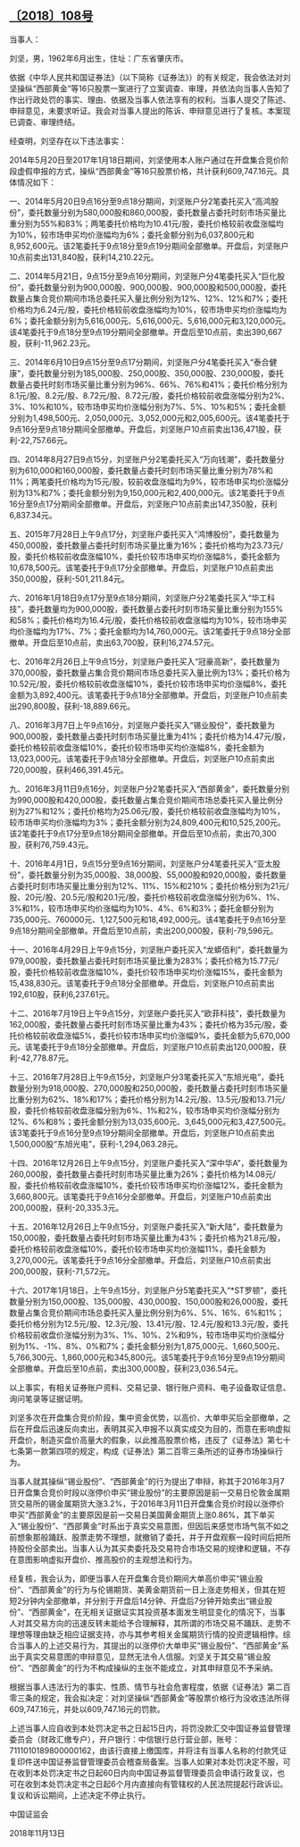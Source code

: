 ## [〔2018〕108号](http://www.csrc.gov.cn/pub/zjhpublic/G00306212/201812/t20181203_347576.htm)




 

当事人：

刘坚，男，1962年6月出生，住址：广东省肇庆市。

依据《中华人民共和国证券法》（以下简称《证券法》）的有关规定，我会依法对刘坚操纵“西部黄金”等16只股票一案进行了立案调查、审理，并依法向当事人告知了作出行政处罚的事实、理由、依据及当事人依法享有的权利。当事人提交了陈述、申辩意见，未要求听证。我会对当事人提出的陈诉、申辩意见进行了复核。本案现已调查、审理终结。

经查明，刘坚存在以下违法事实：

2014年5月20日至2017年1月18日期间，刘坚使用本人账户通过在开盘集合竞价阶段虚假申报的方式，操纵“西部黄金”等16只股票价格，共计获利609,747.16元。具体情况如下：

一、2014年5月20日9点16分至9点18分期间，刘坚账户分2笔委托买入“高鸿股份”，委托数量分别为580,000股和860,000股，委托数量占委托时刻市场买量比重分别为55%和83%；两笔委托价格均为10.41元/股，委托价格较前收盘涨幅均为10%，较市场申买均价涨幅均为6%；委托金额分别为6,037,800元和8,952,600元。该2笔委托于9点18分至9点19分期间全部撤单。开盘后，刘坚账户10点前卖出131,840股，获利14,210.22元。

二、2014年5月21日，9点15分至9点16分期间，刘坚账户分4笔委托买入“巨化股份”，委托数量分别为900,000股、900,000股、900,000股和500,000股，委托数量占集合竞价期间市场总委托买入量比例分别为12%、12%、12%和7%；委托价格均为6.24元/股，委托价格较前收盘涨幅均为10%，较市场申买均价涨幅均为6%；委托金额分别为5,616,000元、5,616,000元、5,616,000元和3,120,000元。该4笔委托于9点18分至9点19分期间全部撤单。开盘后至10点前，卖出390,667股，获利-11,962.23元。

三、2014年6月10日9点15分至9点17分期间，刘坚账户分4笔委托买入“泰合健康”，委托数量分别为185,000股、250,000股、350,000股、230,000股，委托数量占委托时刻市场买量比重分别为96%、66%、76%和41%；委托价格分别为8.1元/股、8.2元/股、8.72元/股、8.72元/股，委托价格较前收盘涨幅分别为2%、3%、10%和10%，较市场申买均价涨幅分别为7%、5%、10%和5%；委托金额分别为1,498,500元、2,050,000元、3,052,000元和2,005,600元。该4笔委托于9点16分至9点18分期间全部撤单。开盘后，刘坚账户10点前卖出136,471股，获利-22,757.66元。

四、2014年8月27日9点15分，刘坚账户分2笔委托买入“万向钱潮”，委托数量分别为610,000和160,000股，委托数量占委托时刻市场买量比重分别为78%和11%；两笔委托价格均为15元/股，较前收盘涨幅均为9%，较市场申买均价涨幅分别为13%和7%；委托金额分别为9,150,000元和2,400,000元。该2笔委托于9点16分至9点17分期间全部撤单。开盘后，刘坚账户10点前卖出147,350股，获利6,837.34元。

五、2015年7月28日上午9点17分，刘坚账户委托买入“鸿博股份”，委托数量为450,000股，委托数量占委托时刻市场买量比重为16%；委托价格均为23.73元/股，委托价格较前收盘涨幅10%，委托价较市场申买均价涨幅8%，委托金额为10,678,500元。该笔委托于9点17分全部撤单。开盘后，刘坚账户10点前卖出350,000股，获利-501,211.84元。

六、2016年1月18日9点17分至9点18分期间，刘坚账户分2笔委托买入“华工科技”，委托数量均为900,000股，委托数量占委托时刻市场买量比重分别为155%和58%；委托价格均为16.4元/股，委托价格较前收盘涨幅均为10%，较市场申买均价涨幅均为17%、7%；委托金额均为14,760,000元。该2笔委托于9点18分全部撤单。开盘后至10点前，卖出63,700股，获利16,274.57元。

七、2016年2月26日上午9点15分，刘坚账户委托买入“冠豪高新”，委托数量为370,000股，委托数量占集合竞价期间市场总委托买入量比例为13%；委托价格为10.52元/股，委托价格较前收盘涨幅10%，委托价较市场申买均价涨幅8%，委托金额为3,892,400元。该笔委托于9点18分全部撤单。开盘后，刘坚账户10点前卖出290,800股，获利-18,889.66元。

八、2016年3月7日上午9点16分，刘坚账户委托买入“锡业股份”，委托数量为900,000股，委托数量占委托时刻市场买量比重为41%；委托价格为14.47元/股，委托价格较前收盘涨幅10%，委托价较市场申买均价涨幅8%，委托金额为13,023,000元。该笔委托于9点18分全部撤单。开盘后，刘坚账户10点前卖出720,000股，获利466,391.45元。

九、2016年3月11日9点16分，刘坚账户分2笔委托买入“西部黄金”，委托数量分别为990,000股和420,000股，委托数量占集合竞价期间市场总委托买入量比例分别为27%和12%；委托价格均为25.06元/股，委托价格较前收盘涨幅均为10%，较市场申买均价涨幅均为3%；委托金额分别为24,809,400元和10,525,200元。该2笔委托于9点17分至9点18分期间全部撤单。开盘后至10点前，卖出70,300股，获利76,759.43元。

十、2016年4月1日，9点15分至9点16分期间，刘坚账户分4笔委托买入“亚太股份”，委托数量分别为35,000股、38,000股、55,000股和920,000股，委托数量占委托时刻市场买量比重分别为12%、11%、15%和210%；委托价格分别为21元/股、20元/股、20.5元/股和20.1元/股，委托价格较前收盘涨幅分别为6%、1%、3%和1%，较市场申买均价涨幅均为10%、4%、6%和3%；委托金额分别为735,000元、760000元、1,127,500元和18,492,000元。该4笔委托于9点16分至9点18分期间全部撤单。开盘后至10点前，卖出200,000股，获利-79,596元。

十一、2016年4月29日上午9点15分，刘坚账户委托买入“龙蟒佰利”，委托数量为979,000股，委托数量占委托时刻市场买量比重为283%；委托价格为15.77元/股，委托价格较前收盘涨幅10%，委托价较市场申买均价涨幅15%，委托金额为15,438,830元。该笔委托于9点18分全部撤单。开盘后，刘坚账户10点前卖出192,610股，获利6,237.61元。

十二、2016年7月19日上午9点15分，刘坚账户委托买入“欧菲科技”，委托数量为162,000股，委托数量占委托时刻市场买量比重为43%；委托价格为35元/股，委托价格较前收盘涨幅5%，委托价较市场申买均价涨幅9%，委托金额为5,670,000元。该笔委托于9点18分全部撤单。开盘后，刘坚账户10点前卖出120,000股，获利-42,778.87元。

十三、2016年7月28日上午9点15分，刘坚账户分3笔委托买入“东旭光电”，委托数量分别为918,000股、270,000股和250,000股，委托数量占委托时刻市场买量比重分别为62%、18%和17%；委托价格分别为14.2元/股、13.5元/股和13.71元/股，委托价格较前收盘涨幅分别为6%、1%和2%，较市场申买均价涨幅分别为12%、6%和8%；委托金额分别为13,035,600元、3,645,000元和3,427,500元。该3笔委托于9点16分至9点19分期间全部撤单。开盘后，刘坚账户10点前卖出1,500,000股“东旭光电”，获利-1,294,063.28元。

十四、2016年12月26日上午9点15分，刘坚账户委托买入“深中华A”，委托数量为260,000股，委托数量占委托时刻市场买量比重为26%；委托价格为14.08元/股，委托价格较前收盘涨幅10%，委托价较市场申买均价涨幅12%，委托金额为3,660,800元。该笔委托于9点16分全部撤单。开盘后，刘坚账户10点前卖出200,000股，获利-20,335.3元。

十五、2016年12月26日上午9点15分，刘坚账户委托买入“新大陆”，委托数量为150,000股，委托数量占委托时刻市场买量比重为43%；委托价格为21.8元/股，委托价格较前收盘涨幅10%，委托价较市场申买均价涨幅11%，委托金额为3,270,000元。该笔委托于9点16分全部撤单。开盘后，刘坚账户10点前卖出200,000股，获利-71,572元。

十六、2017年1月18日，上午9点15分，刘坚账户分5笔委托买入“*ST罗顿”，委托数量分别为150,000股、135,000股、430,000股、150,000股和26,000股，委托数量占集合竞价期间市场总委托买入量比例分别为6%、5%、16%、6%和1%；委托价格分别为12.5元/股、12.3元/股、13.41元/股、12.4元/股和13.3元/股，委托价格较前收盘价涨幅分别为3%、1%、10%、2%和9%，较市场申买均价涨幅分别为1%、-1%、8%、0%和7%；委托金额分别为1,875,000元、1,660,500元、5,766,300元、1,860,000元和345,800元。该5笔委托于9点16分至9点19分期间全部撤单。开盘后至10点前，卖出300,000股，获利23,036.54元。

以上事实，有相关证券账户资料、交易记录、银行账户资料、电子设备取证信息、询问笔录等证据证明。

刘坚多次在开盘集合竞价阶段，集中资金优势，以高价、大单申买后全部撤单，之后在开盘后迅速反向卖出，表明其买入申报不以真实成交为目的，而意在影响虚拟开盘价，制造买盘价高量大的假象，以此推高股票价格，违反了《证券法》第七十七条第一款第四项的规定，构成《证券法》第二百零三条所述的证券市场操纵行为。

当事人就其操纵“锡业股份”、“西部黄金”的行为提出了申辩，称其于2016年3月7日开盘集合竞价时段以涨停价申买“锡业股份”的主要原因是前一交易日伦敦金属期货交易所的锡金属期货大涨3.2%，于2016年3月11日开盘集合竞价时段以涨停价申买“西部黄金”的主要原因是前一交易日美国黄金期货上涨0.86%，其下单买入“锡业股份”、“西部黄金”时系出于真实交易意图，但因后来感觉市场气氛不如之前想象那般踊跃、股票走势不理想，就撤销了委托，并于开盘观察一段时间后把所持股份全部卖出。当事人认为其买卖委托及交易符合市场交易的规律和逻辑，不存在意图影响虚拟开盘价、推高股价的主观想法和行为。

经复核，我会认为，即便当事人在开盘集合竞价期间大单高价申买“锡业股份”、“西部黄金”的行为与伦锡期货、美黄金期货前一日上涨走势相关，但其在短短2分钟内全部撤单，并分别于开盘后14分钟、开盘后7分钟开始卖出“锡业股份”、“西部黄金”，在无相关证据证实其投资基本面发生明显变化的情况下，当事人对其交易方向的迅速反转未能给予合理解释，其所谓的市场交易不踊跃、走势不理想等理由缺乏相应证据支持，亦与其参考相关金属期货行情的投资逻辑相悖。综合当事人的上述交易行为，其提出的以涨停价大单申买“锡业股份”、“西部黄金”系出于真实交易意图的申辩意见，显然无法令人信服。刘坚关于其交易“锡业股份”、“西部黄金”的行为不构成操纵的主张不能成立，对其申辩意见不予采纳。

根据当事人违法行为的事实、性质、情节与社会危害程度，依据《证券法》第二百零三条的规定，我会拟决定：对刘坚操纵“西部黄金”等股票价格行为没收违法所得609,747.16元，并处以609,747.16元的罚款。

上述当事人应自收到本处罚决定书之日起15日内，将罚没款汇交中国证券监督管理委员会（财政汇缴专户），开户银行：中信银行总行营业部，账号：7111010189800000162，由该行直接上缴国库，并将注有当事人名称的付款凭证复印件送中国证券监督管理委员会稽查局备案。当事人如果对本处罚决定不服，可在收到本处罚决定书之日起60日内向中国证券监督管理委员会申请行政复议，也可在收到本处罚决定书之日起6个月内直接向有管辖权的人民法院提起行政诉讼。复议和诉讼期间，上述决定不停止执行。







中国证监会      

2018年11月13日    



















